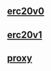 ## [erc20v0](https://sepolia.etherscan.io/address/0x19e624b5ff4826bf02a60b5ebf7a4de3269f1852)

## [erc20v1](https://sepolia.etherscan.io/address/0x97f7e568a66d983b5b956139fa01f3fa5dcf0dd1)

## [proxy](https://sepolia.etherscan.io/address/0x6f7624a72a268c21143c02adc29df184132f7b61)
